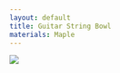 ```yaml
---
layout: default
title: Guitar String Bowl
materials: Maple
---
```


<img src="{{ site.baseurl }}\pics\2016 ca guitar string fruit bowl\IMG_00000665.jpg" class="img-responsive" />
